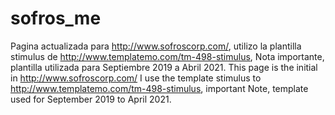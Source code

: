 # sofros_me
Pagina actualizada para http://www.sofroscorp.com/, utilizo la plantilla stimulus de http://www.templatemo.com/tm-498-stimulus, Nota importante, plantilla utilizada para Septiembre 2019 a Abril 2021.   This page is the initial in http://www.sofroscorp.com/ I use the template stimulus to http://www.templatemo.com/tm-498-stimulus, important Note, template used for September 2019 to April 2021.
